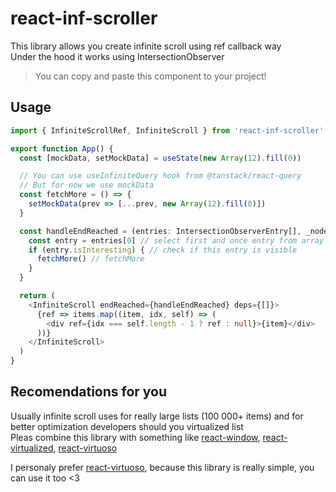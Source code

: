 # react-inf-scroller
This library allows you create infinite scroll using ref callback way <br>
Under the hood it works using IntersectionObserver

> You can copy and paste this component to your project!

## Usage
```ts
import { InfiniteScrollRef, InfiniteScroll } from 'react-inf-scroller'

export function App() {
  const [mockData, setMockData] = useState(new Array(12).fill(0))

  // You can use useInfiniteQuery hook from @tanstack/react-query
  // But for now we use mockData
  const fetchMore = () => {
    setMockData(prev => [...prev, new Array(12).fill(0)])
  }

  const handleEndReached = (entries: IntersectionObserverEntry[], _node: HTMLDivElement | null) => {
    const entry = entries[0] // select first and once entry from array
    if (entry.isInteresting) { // check if this entry is visible
      fetchMore() // fetchMore
    }
  }

  return (
    <InfiniteScroll endReached={handleEndReached} deps={[]}>
      {ref => items.map((item, idx, self) => (
        <div ref={idx === self.length - 1 ? ref : null}>{item}</div>
      ))}
    </InfiniteScroll>
  )
}
```

## Recomendations for you
Usually infinite scroll uses for really large lists (100 000+ items) and for better optimization developers should you virtualized list <br>
Pleas combine this library with something like [react-window](https://www.npmjs.com/package/react-window), [react-virtualized](https://www.npmjs.com/package/react-virtualized), [react-virtuoso](https://www.npmjs.com/package/react-virtuoso)

I personaly prefer [react-virtuoso](https://www.npmjs.com/package/react-virtuoso), because this library is really simple, you can use it too <3
